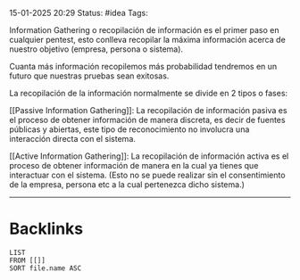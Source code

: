 15-01-2025 20:29
Status: #idea
Tags:

Information Gathering o recopilación de información es el primer paso en cualquier pentest, esto conlleva recopilar la máxima información acerca de nuestro objetivo (empresa, persona o sistema).

Cuanta más información recopilemos más probabilidad tendremos en un futuro que nuestras pruebas sean exitosas.

La recopilación de la información normalmente se divide en 2 tipos o fases:

[[Passive Information Gathering]]: La recopilación de información pasiva es el proceso de obtener información de manera discreta, es decir de fuentes públicas y abiertas, este tipo de reconocimiento no involucra una interacción directa con el sistema.

[[Active Information Gathering]]: La recopilación de información activa es el proceso de obtener información de manera en la cual ya tienes que interactuar con el sistema. (Esto no se puede realizar sin el consentimiento de la empresa, persona etc a la cual pertenezca dicho sistema.)






---
# Backlinks

```dataview
LIST
FROM [[]]
SORT file.name ASC
```
